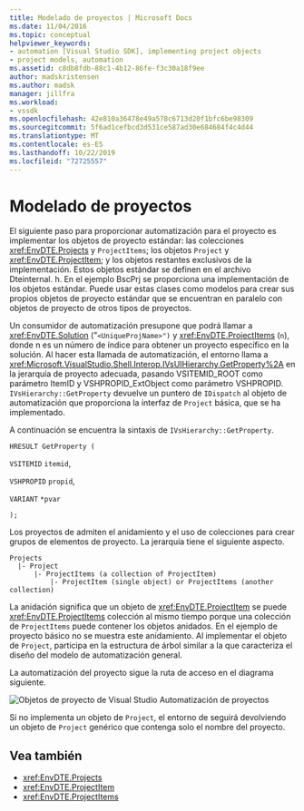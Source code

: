 ```yaml
---
title: Modelado de proyectos | Microsoft Docs
ms.date: 11/04/2016
ms.topic: conceptual
helpviewer_keywords:
- automation [Visual Studio SDK], implementing project objects
- project models, automation
ms.assetid: c8db8fdb-88c1-4b12-86fe-f3c30a18f9ee
author: madskristensen
ms.author: madsk
manager: jillfra
ms.workload:
- vssdk
ms.openlocfilehash: 42e810a36478e49a578c6713d20f1bfc6be98309
ms.sourcegitcommit: 5f6ad1cefbcd3d531ce587ad30e684684f4c4d44
ms.translationtype: MT
ms.contentlocale: es-ES
ms.lasthandoff: 10/22/2019
ms.locfileid: "72725557"
---
```

# <a name="project-modeling"></a>Modelado de proyectos
El siguiente paso para proporcionar automatización para el proyecto es implementar los objetos de proyecto estándar: las colecciones <xref:EnvDTE.Projects> y `ProjectItems`; los objetos `Project` y <xref:EnvDTE.ProjectItem>; y los objetos restantes exclusivos de la implementación. Estos objetos estándar se definen en el archivo Dteinternal. h. En el ejemplo BscPrj se proporciona una implementación de los objetos estándar. Puede usar estas clases como modelos para crear sus propios objetos de proyecto estándar que se encuentran en paralelo con objetos de proyecto de otros tipos de proyectos.

 Un consumidor de automatización presupone que podrá llamar a <xref:EnvDTE.Solution> ("`<UniqueProjName>")` y <xref:EnvDTE.ProjectItems> (`n`), donde n es un número de índice para obtener un proyecto específico en la solución. Al hacer esta llamada de automatización, el entorno llama a <xref:Microsoft.VisualStudio.Shell.Interop.IVsUIHierarchy.GetProperty%2A> en la jerarquía de proyecto adecuada, pasando VSITEMID_ROOT como parámetro ItemID y VSHPROPID_ExtObject como parámetro VSHPROPID. `IVsHierarchy::GetProperty` devuelve un puntero de `IDispatch` al objeto de automatización que proporciona la interfaz de `Project` básica, que se ha implementado.

 A continuación se encuentra la sintaxis de `IVsHierarchy::GetProperty`.

 `HRESULT GetProperty (`

 `VSITEMID` `itemid`,

 `VSHPROPID` `propid`,

 `VARIANT` `*pvar`

 `);`

 Los proyectos de admiten el anidamiento y el uso de colecciones para crear grupos de elementos de proyecto. La jerarquía tiene el siguiente aspecto.

```
Projects
  |- Project
      |- ProjectItems (a collection of ProjectItem)
          |- ProjectItem (single object) or ProjectItems (another collection)
```

 La anidación significa que un objeto de <xref:EnvDTE.ProjectItem> se puede <xref:EnvDTE.ProjectItems> colección al mismo tiempo porque una colección de `ProjectItems` puede contener los objetos anidados. En el ejemplo de proyecto básico no se muestra este anidamiento. Al implementar el objeto de `Project`, participa en la estructura de árbol similar a la que caracteriza el diseño del modelo de automatización general.

 La automatización del proyecto sigue la ruta de acceso en el diagrama siguiente.

 ![Objetos de proyecto de Visual Studio](../../extensibility/internals/media/projectobjects.gif "ProjectObjects") Automatización de proyectos

 Si no implementa un objeto de `Project`, el entorno de seguirá devolviendo un objeto de `Project` genérico que contenga solo el nombre del proyecto.

## <a name="see-also"></a>Vea también
- <xref:EnvDTE.Projects>
- <xref:EnvDTE.ProjectItem>
- <xref:EnvDTE.ProjectItems>